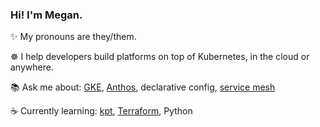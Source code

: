 
### Hi! I'm Megan.

✨  My pronouns are they/them.

☸️ I help developers build platforms on top of Kubernetes, in the cloud or anywhere.

📚 Ask me about: [GKE](https://cloud.google.com/kubernetes-engine), [Anthos](https://cloud.google.com/anthos/docs/concepts/overview), declarative config, [service mesh](https://github.com/askmeegs/learn-istio)

☕️ Currently learning: [kpt](https://github.com/GoogleContainerTools/kpt), [Terraform](https://www.terraform.io/), Python 

